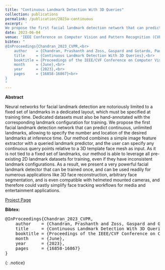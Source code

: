 ```yaml
---
title: "Continuous Landmark Detection With 3D Queries"
collection: publications
permalink: /publication/2023a-continuous
excerpt: '
We propose the first facial landmark detection network that can predict continuous, unlimited landmarks, allowing to specify the number and location of the desired landmarks at inference time. Our method combines a simple image feature extractor with a queried landmark predictor, and the user can specify any continuous query points relative to a 3D template face mesh as input. [[Project Page]](https://studios.disneyresearch.com/2023/06/04/continuous-landmark-detection-with-3d-queries/)'
date: 2023-06-04
venue: 'IEEE Conference on Computer Vision and Pattern Recognition (CVPR)'
bibtex: "
@InProceedings{Chandran_2023_CVPR,<br>
    author    = {Chandran, Prashanth and Zoss, Gaspard and Gotardo, Paulo and Bradley, Derek},<br>
    title     = {Continuous Landmark Detection With 3D Queries},<br>
    booktitle = {Proceedings of the IEEE/CVF Conference on Computer Vision and Pattern Recognition (CVPR)},<br>
    month     = {June},<br>
    year      = {2023},<br>
    pages     = {16858-16867}<br>
}
"
---
```


**Abstract**
<p>
Neural networks for facial landmark detection are notoriously limited to a fixed set of landmarks in a dedicated layout, which must be specified at training time. Dedicated datasets must also be hand-annotated with the corresponding landmark configuration for training. We propose the first facial landmark detection network that can predict continuous, unlimited landmarks, allowing to specify the number and location of the desired landmarks at inference time. Our method combines a simple image feature extractor with a queried landmark predictor, and the user can specify any continuous query points relative to a 3D template face mesh as input. As it is not tied to a fixed set of landmarks, our method is able to leverage all pre-existing 2D landmark datasets for training, even if they have inconsistent landmark configurations. As a result, we present a very powerful facial landmark detector that can be trained once, and can be used readily for numerous applications like 3D face reconstruction, arbitrary face segmentation, and is even compatible with helmeted mounted cameras, and therefore could vastly simplify face tracking workflows for media and entertainment applications.
</p>

[Project Page](https://studios.disneyresearch.com/2023/06/04/continuous-landmark-detection-with-3d-queries/)

**Bibtex:** 
<pre>
@InProceedings{Chandran_2023_CVPR,
    author    = {Chandran, Prashanth and Zoss, Gaspard and Gotardo, Paulo and Bradley, Derek},
    title     = {Continuous Landmark Detection With 3D Queries},
    booktitle = {Proceedings of the IEEE/CVF Conference on Computer Vision and Pattern Recognition (CVPR)},
    month     = {June},
    year      = {2023},
    pages     = {16858-16867}
}
</pre>
{: .notice}